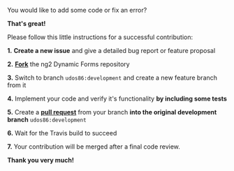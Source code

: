 You would like to add some code or fix an error? 

**That's great!**

Please follow this little instructions for a successful contribution:  

**1.** **Create a new issue** and give a detailed bug report or feature proposal

**2.** [**Fork**](https://help.github.com/articles/fork-a-repo/) the ng2 Dynamic Forms repository 

**3.** Switch to branch `udos86:development` and create a new feature branch from it

**4.** Implement your code and verify it's functionality **by including some tests**

**5.** Create a [**pull request**](https://help.github.com/articles/creating-a-pull-request/) from your branch 
**into the original development branch** `udos86:development`

**6.** Wait for the Travis build to succeed

**7.** Your contribution will be merged after a final code review.

**Thank you very much!**